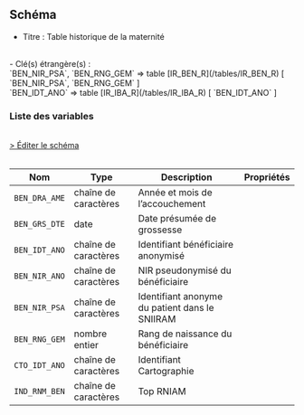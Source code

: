 ## Schéma

- Titre : Table historique de la maternité
<br />
- Clé(s) étrangère(s) : <br />
`BEN_NIR_PSA`, `BEN_RNG_GEM` => table [IR_BEN_R](/tables/IR_BEN_R) [ `BEN_NIR_PSA`, `BEN_RNG_GEM` ]<br />
`BEN_IDT_ANO` => table [IR_IBA_R](/tables/IR_IBA_R) [ `BEN_IDT_ANO` ]<br />

### Liste des variables
<br />
<div>
    <a href="https://gitlab.com/healthdatahub/schema-snds/edit/master/schemas/REFERENTIELS/IR_MAT_R.json"  
    arget="_blank" rel="noopener noreferrer">> Éditer le schéma</a>
    <OutboundLink />
</div>
<br />

Nom|Type|Description|Propriétés
-|-|-|-
`BEN_DRA_AME`|chaîne de caractères|Année et mois de l’accouchement||
`BEN_GRS_DTE`|date|Date présumée de grossesse||
`BEN_IDT_ANO`|chaîne de caractères|Identifiant bénéficiaire anonymisé||
`BEN_NIR_ANO`|chaîne de caractères|NIR pseudonymisé du bénéficiaire||
`BEN_NIR_PSA`|chaîne de caractères|Identifiant anonyme du patient dans le SNIIRAM||
`BEN_RNG_GEM`|nombre entier|Rang de naissance du bénéficiaire||
`CTO_IDT_ANO`|chaîne de caractères|Identifiant Cartographie||
`IND_RNM_BEN`|chaîne de caractères|Top RNIAM||

